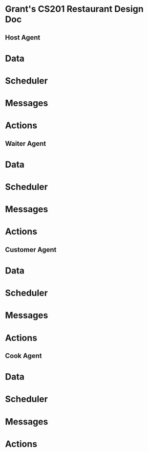 # Grant's CS201 Restaurant Design Doc

## Host Agent

# Data

# Scheduler

# Messages

# Actions

## Waiter Agent

# Data

# Scheduler

# Messages

# Actions

## Customer Agent

# Data

# Scheduler

# Messages

# Actions

## Cook Agent

# Data

# Scheduler

# Messages

# Actions